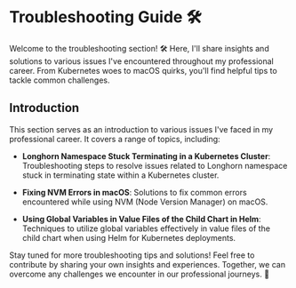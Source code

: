 # Troubleshooting Guide :hammer_and_wrench:

Welcome to the troubleshooting section! 🛠️ Here, I'll share insights and solutions to various issues I've encountered throughout my professional career. From Kubernetes woes to macOS quirks, you'll find helpful tips to tackle common challenges.

## Introduction

This section serves as an introduction to various issues I've faced in my professional career. It covers a range of topics, including:

- **Longhorn Namespace Stuck Terminating in a Kubernetes Cluster**: Troubleshooting steps to resolve issues related to Longhorn namespace stuck in terminating state within a Kubernetes cluster.

- **Fixing NVM Errors in macOS**: Solutions to fix common errors encountered while using NVM (Node Version Manager) on macOS.

- **Using Global Variables in Value Files of the Child Chart in Helm**: Techniques to utilize global variables effectively in value files of the child chart when using Helm for Kubernetes deployments.

Stay tuned for more troubleshooting tips and solutions! Feel free to contribute by sharing your own insights and experiences. Together, we can overcome any challenges we encounter in our professional journeys. :rocket:
